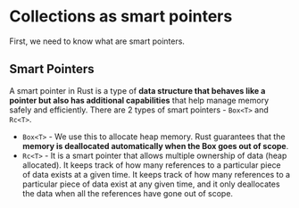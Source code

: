 # Collections as smart pointers

First, we need to know what are smart pointers.
## Smart Pointers
A smart pointer in Rust is a type of **data structure that behaves like a pointer but also has additional capabilities** that help manage memory safely and efficiently. There are 2 types of smart pointers - `Box<T>` and `Rc<T>`.

- `Box<T>` - We use this to allocate heap memory. Rust guarantees that the **memory is deallocated automatically when the Box goes out of scope**.
- `Rc<T>` - It is a smart pointer that allows multiple ownership of data (heap allocated). It keeps track of how many references to a particular piece of data exists at a given time. It keeps track of how many references to a particular piece of data exist at any given time, and it only deallocates the data when all the references have gone out of scope.